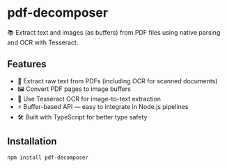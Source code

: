 # pdf-decomposer

📚 Extract text and images (as buffers) from PDF files using native parsing and OCR with Tesseract.

## Features

- 📄 Extract raw text from PDFs (including OCR for scanned documents)
- 🖼️ Convert PDF pages to image buffers
- 🧠 Use Tesseract OCR for image-to-text extraction
- ⚡ Buffer-based API — easy to integrate in Node.js pipelines
- 🛠️ Built with TypeScript for better type safety

## Installation

```bash
npm install pdf-decomposer
```
